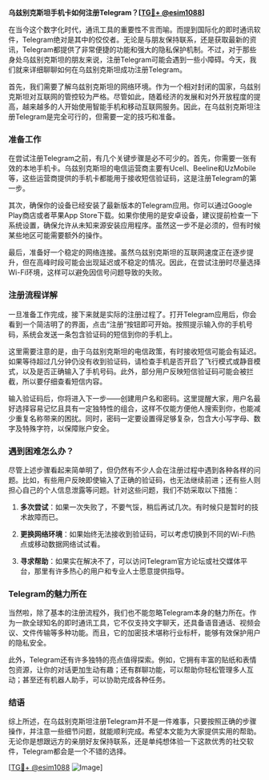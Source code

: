 **乌兹别克斯坦手机卡如何注册Telegram？[[TG💪+ @esim1088](https://t.me/s/esim1088)]**

在当今这个数字化时代，通讯工具的重要性不言而喻。而提到国际化的即时通讯软件，Telegram绝对是其中的佼佼者。无论是与朋友保持联系，还是获取最新的资讯，Telegram都提供了非常便捷的功能和强大的隐私保护机制。不过，对于那些身处乌兹别克斯坦的朋友来说，注册Telegram可能会遇到一些小障碍。今天，我们就来详细聊聊如何在乌兹别克斯坦成功注册Telegram。

首先，我们需要了解乌兹别克斯坦的网络环境。作为一个相对封闭的国家，乌兹别克斯坦对互联网的管控较为严格。尽管如此，随着经济的发展和对外开放程度的提高，越来越多的人开始使用智能手机和移动互联网服务。因此，在乌兹别克斯坦注册Telegram是完全可行的，但需要一定的技巧和准备。

### 准备工作

在尝试注册Telegram之前，有几个关键步骤是必不可少的。首先，你需要一张有效的本地手机卡。乌兹别克斯坦的电信运营商主要有Ucell、Beeline和UzMobile等，这些运营商提供的手机卡都能用于接收短信验证码，这是注册Telegram的第一步。

其次，确保你的设备已经安装了最新版本的Telegram应用。你可以通过Google Play商店或者苹果App Store下载。如果你使用的是安卓设备，建议提前检查一下系统设置，确保允许从未知来源安装应用程序。虽然这一步不是必须的，但有时候某些地区可能需要额外的操作。

最后，准备好一个稳定的网络连接。虽然乌兹别克斯坦的互联网速度正在逐步提升，但在高峰时段可能会出现延迟或不稳定的情况。因此，在尝试注册时尽量选择Wi-Fi环境，这样可以避免因信号问题导致的失败。

### 注册流程详解

一旦准备工作完成，接下来就是实际的注册过程了。打开Telegram应用后，你会看到一个简洁明了的界面，点击“注册”按钮即可开始。按照提示输入你的手机号码，系统会发送一条包含验证码的短信到你的手机上。

这里需要注意的是，由于乌兹别克斯坦的电信政策，有时接收短信可能会有延迟。如果等待超过几分钟仍没有收到验证码，请检查手机是否开启了飞行模式或静音模式，以及是否正确输入了手机号码。此外，部分用户反映短信验证码可能会被拦截，所以要仔细查看短信内容。

输入验证码后，你将进入下一步——创建用户名和密码。这里提醒大家，用户名最好选择容易记忆且具有一定独特性的组合，这样不仅能方便他人搜索到你，也能减少重复名称带来的困扰。同时，密码一定要设置得足够复杂，包含大小写字母、数字及特殊字符，以保障账户安全。

### 遇到困难怎么办？

尽管上述步骤看起来简单明了，但仍然有不少人会在注册过程中遇到各种各样的问题。比如，有些用户反映即使输入了正确的验证码，也无法继续前进；还有些人则担心自己的个人信息泄露等问题。针对这些问题，我们不妨采取以下措施：

1. **多次尝试**：如果一次失败了，不要气馁，稍后再试几次。有时候只是暂时的技术故障而已。
   
2. **更换网络环境**：如果始终无法接收到验证码，可以考虑切换到不同的Wi-Fi热点或移动数据网络试试看。
   
3. **寻求帮助**：如果实在解决不了，可以访问Telegram官方论坛或社交媒体平台，那里有许多热心的用户和专业人士愿意提供指导。

### Telegram的魅力所在

当然啦，除了基本的注册流程外，我们也不能忽略Telegram本身的魅力所在。作为一款全球知名的即时通讯工具，它不仅支持文字聊天，还具备语音通话、视频会议、文件传输等多种功能。而且，它的加密技术堪称行业标杆，能够有效保护用户的隐私安全。

此外，Telegram还有许多独特的亮点值得探索。例如，它拥有丰富的贴纸和表情包资源，让你的对话更加生动有趣；还有群聊功能，可以帮助你轻松管理多人互动；甚至还有机器人助手，可以协助完成各种任务。

### 结语

综上所述，在乌兹别克斯坦注册Telegram并不是一件难事，只要按照正确的步骤操作，并注意一些细节问题，就能顺利完成。希望本文能为大家提供实用的帮助。无论你是想跟远方的亲朋好友保持联系，还是单纯想体验一下这款优秀的社交软件，Telegram都会是一个不错的选择。

[[TG💪+ @esim1088](https://t.me/s/esim1088) ![Image](https://i.postimg.cc/4NQfJmqS/Snipaste-2025-05-13-00-14-12.png)]